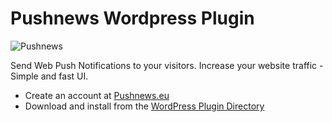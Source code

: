 Pushnews Wordpress Plugin
===

![Pushnews](https://i.ibb.co/qD2cFtT/rsz-screenshot-1.jpg)

Send Web Push Notifications to your visitors. Increase your website traffic - Simple and fast UI.


- Create an account at [Pushnews.eu](https://www.pushnews.eu/?utm_source=WpPluginGithub&utm_medium=wordpress)
- Download and install from the [WordPress Plugin Directory](https://wordpress.org/plugins/)
